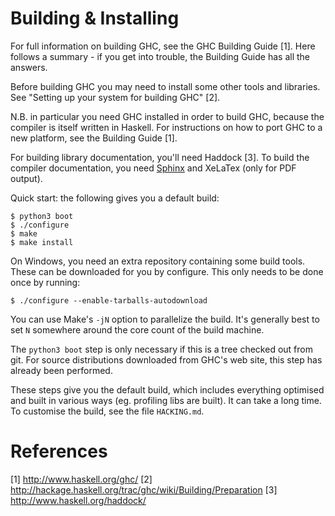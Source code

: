 Building & Installing
=====================

For full information on building GHC, see the GHC Building Guide [1].
Here follows a summary - if you get into trouble, the Building Guide
has all the answers.

Before building GHC you may need to install some other tools and
libraries.  See "Setting up your system for building GHC" [2].

N.B. in particular you need GHC installed in order to build GHC,
because the compiler is itself written in Haskell.  For instructions
on how to port GHC to a new platform, see the Building Guide [1].

For building library documentation, you'll need Haddock [3].  To build
the compiler documentation, you need [Sphinx](http://www.sphinx-doc.org/) and
XeLaTex (only for PDF output).

Quick start:  the following gives you a default build:

    $ python3 boot
    $ ./configure
    $ make
    $ make install

  On Windows, you need an extra repository containing some build tools.
  These can be downloaded for you by configure. This only needs to be done once by running:

    $ ./configure --enable-tarballs-autodownload

You can use Make's `-jN` option to parallelize the build. It's generally best
to set `N` somewhere around the core count of the build machine.

The `python3 boot` step is only necessary if this is a tree checked out from
git. For source distributions downloaded from GHC's web site, this step has
already been performed.

These steps give you the default build, which includes everything
optimised and built in various ways (eg. profiling libs are built).
It can take a long time.  To customise the build, see the file
`HACKING.md`.

References
==========

 [1] http://www.haskell.org/ghc/
 [2] http://hackage.haskell.org/trac/ghc/wiki/Building/Preparation
 [3] http://www.haskell.org/haddock/
